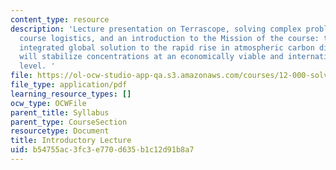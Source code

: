 ```yaml
---
content_type: resource
description: 'Lecture presentation on Terrascope, solving complex problems, past missions,
  course logistics, and an introduction to the Mission of the course: to propose an
  integrated global solution to the rapid rise in atmospheric carbon dioxide that
  will stabilize concentrations at an economically viable and internationally acceptable
  level. '
file: https://ol-ocw-studio-app-qa.s3.amazonaws.com/courses/12-000-solving-complex-problems-fall-2009/b54755ac3fc3e770d635b1c12d91b8a7_MIT12_000F09_lec_intro.pdf
file_type: application/pdf
learning_resource_types: []
ocw_type: OCWFile
parent_title: Syllabus
parent_type: CourseSection
resourcetype: Document
title: Introductory Lecture
uid: b54755ac-3fc3-e770-d635-b1c12d91b8a7
---
```

